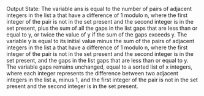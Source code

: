 Output State: The variable ans is equal to the number of pairs of adjacent integers in the list a that have a difference of 1 modulo n, where the first integer of the pair is not in the set present and the second integer is in the set present, plus the sum of all the gaps in the list gaps that are less than or equal to y, or twice the value of y if the sum of the gaps exceeds y. The variable y is equal to its initial value minus the sum of the pairs of adjacent integers in the list a that have a difference of 1 modulo n, where the first integer of the pair is not in the set present and the second integer is in the set present, and the gaps in the list gaps that are less than or equal to y. The variable gaps remains unchanged, equal to a sorted list of x integers, where each integer represents the difference between two adjacent integers in the list a, minus 1, and the first integer of the pair is not in the set present and the second integer is in the set present.